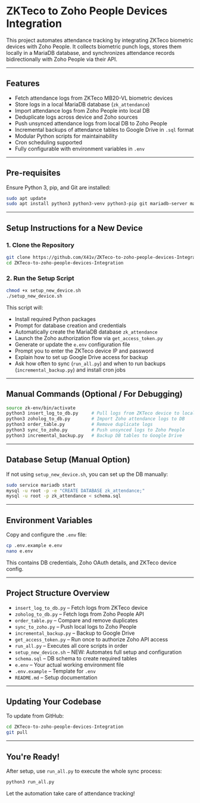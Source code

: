 # ZKTeco to Zoho People Devices Integration

This project automates attendance tracking by integrating ZKTeco biometric devices with Zoho People. It collects biometric punch logs, stores them locally in a MariaDB database, and synchronizes attendance records bidirectionally with Zoho People via their API.

---

##  Features

- Fetch attendance logs from ZKTeco MB20-VL biometric devices
- Store logs in a local MariaDB database (`zk_attendance`)
- Import attendance logs from Zoho People into local DB
- Deduplicate logs across device and Zoho sources
- Push unsynced attendance logs from local DB to Zoho People
- Incremental backups of attendance tables to Google Drive in `.sql` format
- Modular Python scripts for maintainability
- Cron scheduling supported
- Fully configurable with environment variables in `.env`

---

##  Pre-requisites

Ensure Python 3, pip, and Git are installed:

```bash
sudo apt update
sudo apt install python3 python3-venv python3-pip git mariadb-server mariadb-client -y
```

---

##  Setup Instructions for a New Device

### 1. Clone the Repository

```bash
git clone https://github.com/X41v/ZKTeco-to-zoho-people-devices-Integration.git
cd ZKTeco-to-zoho-people-devices-Integration
```

### 2. Run the Setup Script

```bash
chmod +x setup_new_device.sh
./setup_new_device.sh
```

This script will:
- Install required Python packages
- Prompt for database creation and credentials
- Automatically create the MariaDB database `zk_attendance`
- Launch the Zoho authorization flow via `get_access_token.py`
- Generate or update the `e.env` configuration file
- Prompt you to enter the ZKTeco device IP and password
- Explain how to set up Google Drive access for backup
- Ask how often to sync (`run_all.py`) and when to run backups (`incremental_backup.py`) and install cron jobs

---

##  Manual Commands (Optional / For Debugging)

```bash
source zk-env/bin/activate
python3 insert_log_to_db.py     # Pull logs from ZKTeco device to local DB
python3 zoholog_to_db.py        # Import Zoho attendance logs to DB
python3 order_table.py          # Remove duplicate logs
python3 sync_to_zoho.py         # Push unsynced logs to Zoho People
python3 incremental_backup.py   # Backup DB tables to Google Drive
```

---

##  Database Setup (Manual Option)

If not using `setup_new_device.sh`, you can set up the DB manually:

```bash
sudo service mariadb start
mysql -u root -p -e "CREATE DATABASE zk_attendance;"
mysql -u root -p zk_attendance < schema.sql
```

---

##  Environment Variables

Copy and configure the `.env` file:

```bash
cp .env.example e.env
nano e.env
```

This contains DB credentials, Zoho OAuth details, and ZKTeco device config.

---

##  Project Structure Overview

- `insert_log_to_db.py` – Fetch logs from ZKTeco device
- `zoholog_to_db.py` – Fetch logs from Zoho People API
- `order_table.py` – Compare and remove duplicates
- `sync_to_zoho.py` – Push local logs to Zoho People
- `incremental_backup.py` – Backup to Google Drive
- `get_access_token.py` – Run once to authorize Zoho API access
- `run_all.py` – Executes all core scripts in order
- `setup_new_device.sh` – NEW: Automates full setup and configuration
- `schema.sql` – DB schema to create required tables
- `e.env` – Your actual working environment file
- `.env.example` – Template for `.env`
- `README.md` – Setup documentation

---

##  Updating Your Codebase

To update from GitHub:

```bash
cd ZKTeco-to-zoho-people-devices-Integration
git pull
```

---

##  You're Ready!

After setup, use `run_all.py` to execute the whole sync process:

```bash
python3 run_all.py
```

Let the automation take care of attendance tracking!
